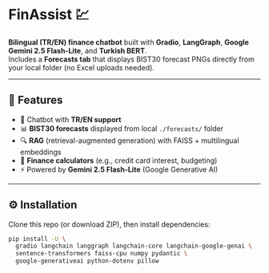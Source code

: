 # FinAssist 💹

**Bilingual (TR/EN) finance chatbot** built with **Gradio**, **LangGraph**, **Google Gemini 2.5 Flash-Lite**, and **Turkish BERT**.  
Includes a **Forecasts tab** that displays BIST30 forecast PNGs directly from your local folder (no Excel uploads needed).

---

## 🚀 Features
- 🤖 Chatbot with **TR/EN support**
- 📊 **BIST30 forecasts** displayed from local `./forecasts/` folder
- 🔍 **RAG** (retrieval-augmented generation) with FAISS + multilingual embeddings
- 🧮 **Finance calculators** (e.g., credit card interest, budgeting)
- ⚡ Powered by **Gemini 2.5 Flash-Lite** (Google Generative AI)

---

## ⚙️ Installation

Clone this repo (or download ZIP), then install dependencies:

```bash
pip install -U \
  gradio langchain langgraph langchain-core langchain-google-genai \
  sentence-transformers faiss-cpu numpy pydantic \
  google-generativeai python-dotenv pillow
